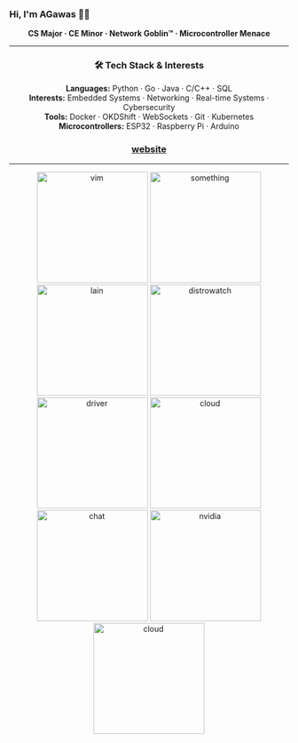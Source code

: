 ### Hi, I'm AGawas 🐧👾  
<p align="center"><strong>CS Major · CE Minor · Network Goblin™ · Microcontroller Menace</strong></p>

---

<h3 align="center">🛠️ Tech Stack & Interests</h3>

<p align="center">
  <strong>Languages:</strong> Python · Go · Java · C/C++ · SQL<br>
  <strong>Interests:</strong> Embedded Systems · Networking · Real-time Systems · Cybersecurity <br>
  <strong>Tools:</strong> Docker · OKDShift · WebSockets · Git · Kubernetes<br>
  <strong>Microcontrollers:</strong> ESP32 · Raspberry Pi · Arduino
</p>
<h3 align="center">
  <a href="https://zxcvhq.dev/">website</a>
</h3>

---

<div align="center">
  <img src="https://github.com/user-attachments/assets/08f1f930-ec86-4847-97b7-49b52037d837" alt="vim" width="200" />
  <img src="https://github.com/user-attachments/assets/a3eafd3c-ab4f-4fbf-b4a4-68d44a2ba27c" alt="something" width="200" />
  <img src="https://github.com/user-attachments/assets/f1321582-5ab1-4e95-800c-a0734d65b286" alt="lain" width="200" />
  <img src="https://github.com/user-attachments/assets/6c9be2ec-ce0f-4b3e-a278-0df690ff704a" alt="distrowatch" width="200" />
  <img src="https://github.com/user-attachments/assets/c979a0d3-88c8-4a83-a098-3e9d0e9a2362" alt="driver" width="200" />
  <img src="https://github.com/user-attachments/assets/496dfd80-eb53-446a-8302-1621d4bf8b4c" alt="cloud" width="200" />
  <img src="https://github.com/user-attachments/assets/33af1b18-3124-4c74-9712-7a8b052403f2" alt="chat" width="200" />
  <img src="https://github.com/user-attachments/assets/9f0ecac4-8862-4c63-b4e6-15ee0252c7ec" alt="nvidia" width="200" />
  <img src="https://github.com/user-attachments/assets/73b9ce72-9e3f-4766-9807-cd580fea44a2" alt="cloud" width="200" />
</div>

